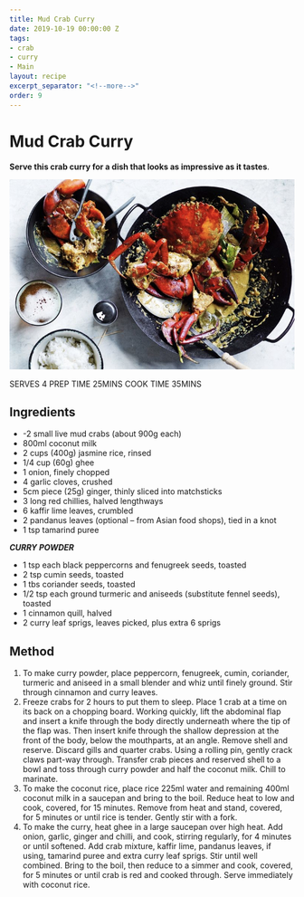 ```yaml
---
title: Mud Crab Curry
date: 2019-10-19 00:00:00 Z
tags:
- crab
- curry
- Main
layout: recipe
excerpt_separator: "<!--more-->"
order: 9 
---
```


# Mud Crab Curry

**Serve this crab curry for a dish that looks as impressive as it tastes**.

<!--more-->
[![Mud Crab Curry ](/_uploads/mud-crab-curry.png)](/_uploads/mud-crab-curry.png)


SERVES 4
PREP TIME 25MINS
COOK TIME 35MINS


## Ingredients

- -2 small live mud crabs (about 900g each)
- 800ml coconut milk
- 2 cups (400g) jasmine rice, rinsed
- 1/4 cup (60g) ghee
- 1 onion, finely chopped
- 4 garlic cloves, crushed
- 5cm piece (25g) ginger, thinly sliced into matchsticks
- 3 long red chillies, halved lengthways
- 6 kaffir lime leaves, crumbled
- 2 pandanus leaves (optional – from Asian food shops), tied in a knot
- 1 tsp tamarind puree

_**CURRY POWDER**_
- 1 tsp each black peppercorns and fenugreek seeds, toasted
- 2 tsp cumin seeds, toasted
- 1 tbs coriander seeds, toasted
- 1/2 tsp each ground turmeric and aniseeds (substitute fennel seeds), toasted
- 1 cinnamon quill, halved
- 2 curry leaf sprigs, leaves picked, plus extra 6 sprigs



## Method
1. To make curry powder, place peppercorn, fenugreek, cumin, coriander, turmeric and aniseed in a small blender and whiz until finely ground. Stir through cinnamon and curry leaves.
2. Freeze crabs for 2 hours to put them to sleep. Place 1 crab at a time on its back on a chopping board. Working quickly, lift the abdominal flap and insert a knife through the body directly underneath where the tip of the flap was. Then insert knife through the shallow depression at the front of the body, below the mouthparts, at an angle. Remove shell and reserve. Discard gills and quarter crabs. Using a rolling pin, gently crack claws part-way through. Transfer crab pieces and reserved shell to a bowl and toss through curry powder and half the coconut milk. Chill to marinate.
3. To make the coconut rice, place rice 225ml water and remaining 400ml coconut milk in a saucepan and bring to the boil. Reduce heat to low and cook, covered, for 15 minutes. Remove from heat and stand, covered, for 5 minutes or until rice is tender. Gently stir with a fork.
4. To make the curry, heat ghee in a large saucepan over high heat. Add onion, garlic, ginger and chilli, and cook, stirring regularly, for 4 minutes or until softened. Add crab mixture, kaffir lime, pandanus leaves, if using, tamarind puree and extra curry leaf sprigs. Stir until well combined. Bring to the boil, then reduce to a simmer and cook, covered, for 5 minutes or until crab is red and cooked through. Serve immediately with coconut rice.
